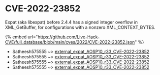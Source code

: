 # CVE-2022-23852

Expat (aka libexpat) before 2.4.4 has a signed integer overflow in XML_GetBuffer, for configurations with a nonzero XML_CONTEXT_BYTES.

{% embed url="https://github.com/Live-Hack-CVE/full_database/blob/main/cves/2022/CVE-2022-23852.json" %}


* Satheesh575555 ~> [external_expat_AOSP10_r33_CVE-2022-23852](https://www.alice-snow.ru/2022/database/cve-2022-23852/external_expat_aosp10_r33_cve-2022-23852-satheesh575555)
* Satheesh575555 ~> [external_expat_AOSP10_r33_CVE-2022-23852](https://www.alice-snow.ru/2022/database/cve-2022-23852/external_expat_aosp10_r33_cve-2022-23852-satheesh575555)
* Satheesh575555 ~> [external_expat_AOSP10_r33_CVE-2022-23852](https://www.alice-snow.ru/2022/database/cve-2022-23852/external_expat_aosp10_r33_cve-2022-23852-satheesh575555)
* Satheesh575555 ~> [external_expat_AOSP10_r33_CVE-2022-23852](https://www.alice-snow.ru/2022/database/cve-2022-23852/external_expat_aosp10_r33_cve-2022-23852-satheesh575555)